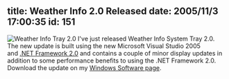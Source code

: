 title: Weather Info 2.0 Released
date: 2005/11/3 17:00:35
id: 151
---
![Weather Info Tray 2.0](/software/windows/weather/WeatherInfoTrayScreen.jpg) I've just released Weather Info System Tray 2.0.  The new update is built using the new Microsoft Visual Studio 2005 and [.NET Framework 2.0](http://www.microsoft.com/downloads/details.aspx?FamilyID=0856eacb-4362-4b0d-8edd-aab15c5e04f5&DisplayLang=en) and contains a couple of minor display updates in addition to some performance benefits to using the .NET Framework 2.0.  Download the update on my [Windows Software page](WindowsSoftware.aspx).